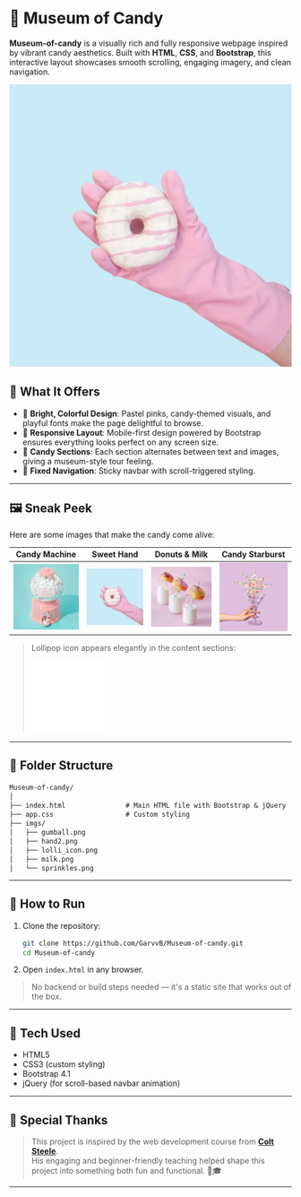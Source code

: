 # 🍭 Museum of Candy

**Museum-of-candy** is a visually rich and fully responsive webpage inspired by vibrant candy aesthetics. Built with **HTML**, **CSS**, and **Bootstrap**, this interactive layout showcases smooth scrolling, engaging imagery, and clean navigation.

![Museum Banner](./imgs/hand2.png)

## 🍬 What It Offers

- 🎨 **Bright, Colorful Design**: Pastel pinks, candy-themed visuals, and playful fonts make the page delightful to browse.
- 📱 **Responsive Layout**: Mobile-first design powered by Bootstrap ensures everything looks perfect on any screen size.
- 🧁 **Candy Sections**: Each section alternates between text and images, giving a museum-style tour feeling.
- 🍩 **Fixed Navigation**: Sticky navbar with scroll-triggered styling.

---

## 🖼️ Sneak Peek

Here are some images that make the candy come alive:

| Candy Machine | Sweet Hand | Donuts & Milk | Candy Starburst |
|---------------|------------|----------------|------------------|
| ![Candy Machine](./imgs/gumball.png) | ![Hand with Donut](./imgs/hand2.png) | ![Milk Donuts](./imgs/milk.png) | ![Sprinkles](./imgs/sprinkles.png) |

> Lollipop icon appears elegantly in the content sections:
>
> ![Lollipop Icon](./imgs/lolli_icon.png)

---

## 📁 Folder Structure

```
Museum-of-candy/
│
├── index.html               # Main HTML file with Bootstrap & jQuery
├── app.css                  # Custom styling
├── imgs/
│   ├── gumball.png
│   ├── hand2.png
│   ├── lolli_icon.png
│   ├── milk.png
│   └── sprinkles.png
```

---

## 🚀 How to Run

1. Clone the repository:
   ```bash
   git clone https://github.com/GarvvB/Museum-of-candy.git
   cd Museum-of-candy
   ```

2. Open `index.html` in any browser.

> No backend or build steps needed — it's a static site that works out of the box.

---

## 📌 Tech Used

- HTML5
- CSS3 (custom styling)
- Bootstrap 4.1
- jQuery (for scroll-based navbar animation)

---

## 🙏 Special Thanks

> This project is inspired by the web development course from **[Colt Steele](https://www.coltsteele.com/)**.  
> His engaging and beginner-friendly teaching helped shape this project into something both fun and functional. 🍭🎓

---
